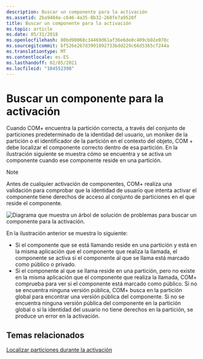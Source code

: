 ```yaml
---
description: Buscar un componente para la activación
ms.assetid: 2ba9484a-c646-4a35-8b32-268fe7a9520f
title: Buscar un componente para la activación
ms.topic: article
ms.date: 05/31/2018
ms.openlocfilehash: 80bd90068c34469d61af36e6de8c409cb02e078c
ms.sourcegitcommit: bf526e267d3991892733bdd229c66d5365cf244a
ms.translationtype: MT
ms.contentlocale: es-ES
ms.lasthandoff: 02/05/2021
ms.locfileid: "104552398"
---
```

# <a name="locating-a-component-for-activation"></a>Buscar un componente para la activación

Cuando COM+ encuentra la partición correcta, a través del conjunto de particiones predeterminado de la identidad del usuario, un moniker de la partición o el identificador de la partición en el contexto del objeto, COM + debe localizar el componente correcto dentro de esa partición. En la ilustración siguiente se muestra cómo se encuentra y se activa un componente cuando ese componente reside en una partición.

> [!Note]  
> Antes de cualquier activación de componentes, COM+ realiza una validación para comprobar que la identidad de usuario que intenta activar el componente tiene derechos de acceso al conjunto de particiones en el que reside el componente.

 

![Diagrama que muestra un árbol de solución de problemas para buscar un componente para la activación.](images/26c26a37-ec95-4f9f-aa59-4d84a7bb0fa3.png)

En la ilustración anterior se muestra lo siguiente:

-   Si el componente que se está llamando reside en una partición y está en la misma aplicación que el componente que realiza la llamada, el componente se activa si el componente al que se llama está marcado como público o privado.
-   Si el componente al que se llama reside en una partición, pero no existe en la misma aplicación que el componente que realiza la llamada, COM+ comprueba para ver si el componente está marcado como público. Si no se encuentra ninguna versión pública, COM+ busca en la partición global para encontrar una versión pública del componente. Si no se encuentra ninguna versión pública del componente en la partición global o si la identidad del usuario no tiene derechos en la partición, se produce un error en la activación.

## <a name="related-topics"></a>Temas relacionados

<dl> <dt>

[Localizar particiones durante la activación](locating-partitions-during-activation.md)
</dt> </dl>

 

 



